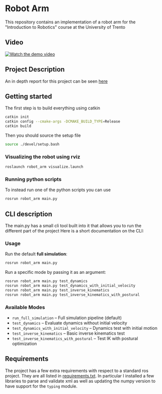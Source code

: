 # Robot Arm

This repository contains an implementation of a robot arm for the "Introduction to Robotics" course at the University of Trento
## Video
[![Watch the demo video](https://img.youtube.com/vi/NH_AHPulZkg/0.jpg)](https://www.youtube.com/watch?v=NH_AHPulZkg)
## Project Description

An in depth report for this project can be seen [here](./readme.md)

## Getting started

The first step is to build everything using catkin
```bash
catkin init
catkin config --cmake-args -DCMAKE_BUILD_TYPE=Release
catkin build
```

Then you should source the setup file
```bash
source ./devel/setup.bash
```


### Visualizing the robot using rviz
```bash
roslaunch robot_arm visualize.launch
```

### Running python scripts
To instead run one of the python scripts you can use
```bash
rosrun robot_arm main.py
```

## CLI description

The main.py has a small cli tool built into it that allows you to run the different part of the project
Here is a short documentation on the CLI:


### Usage

Run the default **full simulation**:

```bash
rosrun robot_arm main.py
```

Run a specific mode by passing it as an argument:

```bash
rosrun robot_arm main.py test_dynamics
rosrun robot_arm main.py test_dynamics_with_initial_velocity
rosrun robot_arm main.py test_inverse_kinematics
rosrun robot_arm main.py test_inverse_kinematics_with_postural
```

### Available Modes

* `run_full_simulation` – Full simulation pipeline (default)
* `test_dynamics` – Evaluate dynamics without initial velocity
* `test_dynamics_with_initial_velocity` – Dynamics test with initial motion
* `test_inverse_kinematics` – Basic inverse kinematics test
* `test_inverse_kinematics_with_postural` – Test IK with postural optimization


## Requirements

The project has a few extra requirements with respect to a standard ros project.
They are all listed in [requirements.txt](./src/robot_arm/requirements.txt).
In particular I installed a few libraries to parse and validate xml as well
as updating the numpy version to have support for the `typing` module.


